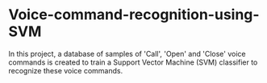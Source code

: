 # Voice-command-recognition-using-SVM
 In this project, a database of samples of 'Call', 'Open' and 'Close' voice commands is created to train a Support Vector Machine (SVM) classifier to recognize these voice commands.
